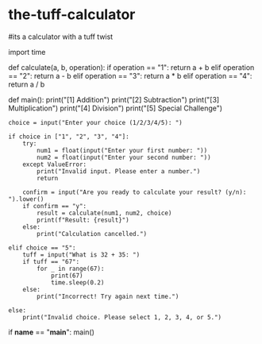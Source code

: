 # the-tuff-calculator
#its a calculator with a tuff twist


import time

def calculate(a, b, operation):
    if operation == "1":
        return a + b
    elif operation == "2":
        return a - b
    elif operation == "3":
        return a * b
    elif operation == "4":
        return a / b

def main():
    print("[1] Addition")
    print("[2] Subtraction")
    print("[3] Multiplication")
    print("[4] Division")
    print("[5] Special Challenge")

    choice = input("Enter your choice (1/2/3/4/5): ")

    if choice in ["1", "2", "3", "4"]:
        try:
            num1 = float(input("Enter your first number: "))
            num2 = float(input("Enter your second number: "))
        except ValueError:
            print("Invalid input. Please enter a number.")
            return
        
        confirm = input("Are you ready to calculate your result? (y/n): ").lower()
        if confirm == "y":
            result = calculate(num1, num2, choice)
            print(f"Result: {result}")
        else:
            print("Calculation cancelled.")

    elif choice == "5":
        tuff = input("What is 32 + 35: ")
        if tuff == "67":
            for _ in range(67):
                print(67)
                time.sleep(0.2)
        else:
            print("Incorrect! Try again next time.")

    else:
        print("Invalid choice. Please select 1, 2, 3, 4, or 5.")

if __name__ == "__main__":
    main()
